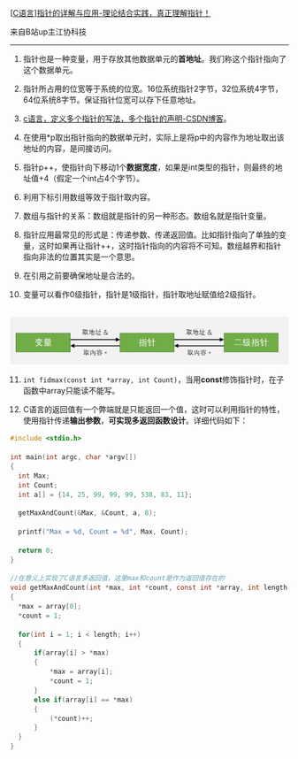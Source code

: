 [[C语言\]指针的详解与应用-理论结合实践，真正理解指针！](https://www.bilibili.com/video/BV1Mb4y1X7dz?spm_id_from=333.1245.0.0)

来自B站up主江协科技

---

1. 指针也是一种变量，用于存放其他数据单元的**首地址**。我们称这个指针指向了这个数据单元。
2. 指针所占用的位宽等于系统的位宽。16位系统指针2字节，32位系统4字节，64位系统8字节。保证指针位宽可以存下任意地址。
3. [c语言，定义多个指针的写法，多个指针的声明-CSDN博客](https://blog.csdn.net/qq_35683626/article/details/78225697)。
4. 在使用*p取出指针指向的数据单元时，实际上是将p中的内容作为地址取出该地址的内容，是间接访问。 
5. 指针p++，使指针向下移动1个**数据宽度**，如果是int类型的指针，则最终的地址值+4（假定一个int占4个字节）。
6. 利用下标引用数组等效于指针取内容。

7. 数组与指针的关系：数组就是指针的另一种形态。数组名就是指针变量。

8. 指针应用最常见的形式是：传递参数、传递返回值。比如指针指向了单独的变量，这时如果再让指针++，这时指针指向的内容将不可知。数组越界和指针指向非法的位置其实是一个意思。

9. 在引用之前要确保地址是合法的。

10. 变量可以看作0级指针，指针是1级指针，指针取地址赋值给2级指针。

​	![image-20240111153211815](c_pointer.assets/image-20240111153211815.png)

11. `int fidmax(const int *array, int Count)`，当用**const**修饰指针时，在子函数中array只能读不能写。

12. C语言的返回值有一个弊端就是只能返回一个值，这时可以利用指针的特性，使用指针传递**输出参数**，**可实现多返回函数设计**。详细代码如下：

  ``` c
#include <stdio.h>

int main(int argc, char *argv[])
{
    int Max;
    int Count;
    int a[] = {14, 25, 99, 99, 99, 538, 83, 11};
    
    getMaxAndCount(&Max, &Count, a, 8);
    
    printf("Max = %d, Count = %d", Max, Count);
    
    return 0;
}

//在意义上实现了C语言多返回值，这里max和count是作为返回值存在的
void getMaxAndCount(int *max, int *count, const int *array, int length)
{
    *max = array[0];
    *count = 1;
    
    for(int i = 1; i < length; i++)
    {
        if(array[i] > *max)
        {
            *max = array[i];
            *count = 1;
        }
        else if(array[i] == *max)
        {
            (*count)++;
        }
    }
}
  ```

